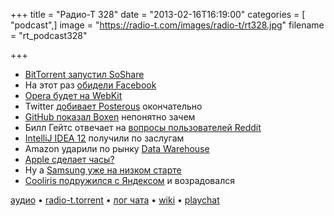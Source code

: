 +++
title = "Радио-Т 328"
date = "2013-02-16T16:19:00"
categories = [ "podcast",]
image = "https://radio-t.com/images/radio-t/rt328.jpg"
filename = "rt_podcast328"

+++

* [BitTorrent запустил SoShare](http://techcrunch.com/2013/02/15/bittorrent-sharpens-enterprise-focus-launches-soshare-to-send-large-files-offering-first-teraby)
* На этот раз [обидели Facebook](http://bits.blogs.nytimes.com/2013/02/15/facebook-admits-it-was-hacked/)
* [Opera будет на WebKit](http://mashable.com/2013/02/13/opera-is-moving-to-webkit/)
* Twitter [добивает Posterous](http://www.businessinsider.com/twitter-is-shutting-down-posterous-2013-2) окончательно
* [GitHub показал Boxen](http://techcrunch.com/2013/02/15/github-open-sources-boxen-a-one-command-tool-to-install-github-com-on-newly-unboxed-macs/) непонятно зачем
* Билл Гейтс отвечает на [вопросы пользователей Reddit](http://habrahabr.ru/post/169061/)
* [IntelliJ IDEA 12](http://blogs.jetbrains.com/idea/2013/02/intellij-idea-12-wins-jolt-award-for-coding-tools-2013/) получили по заслугам
* Amazon ударили по рынку [Data Warehouse](http://techcrunch.com/2013/02/15/amazon-takes-redshift-its-cloud-based-data-warehouse-killer-global/)
* [Apple сделает часы?](http://www.businessinsider.com/nyt-apple-is-developing-a-curved-glass-smartwatch-2013-2)
* Ну а [Samsung уже на низком старте](http://venturebeat.com/2013/02/15/now-we-know-why-apple-was-leaking-stupid-iwatch-rumors-samsungs-releasing-one/)
* [Cooliris подружился с Яндексом](http://techcrunch.com/2013/02/08/cooliris-expands-again-with-yandex-partnership-hits-3-million-users-on-ios/) и возрадовался

[аудио](http://cdn.radio-t.com/rt_podcast328.mp3) • [radio-t.torrent](http://cdn.radio-t.com/torrents/rt_podcast328.mp3.torrent) • [лог чата](http://chat.radio-t.com/logs/radio-t-328.html) • [wiki](http://wiki.radio-t.com/%D0%92%D1%8B%D0%BF%D1%83%D1%81%D0%BA_328) • [playchat](http://playchat.radio-t.com/?vol=328)<audio src="http://cdn.radio-t.com/rt_podcast328.mp3" preload="none"></audio>
